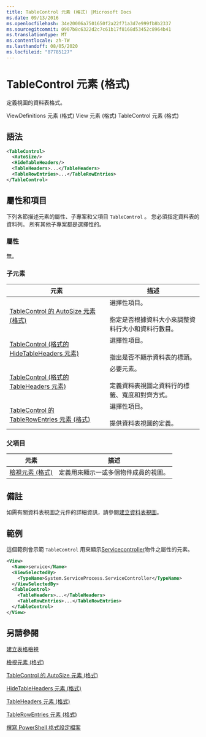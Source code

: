 ```yaml
---
title: TableControl 元素 (格式) |Microsoft Docs
ms.date: 09/13/2016
ms.openlocfilehash: 34e20006a7501650f2a22f71a3d7e999fb8b2337
ms.sourcegitcommit: 0907b8c6322d2c7c61b17f8168d53452c8964b41
ms.translationtype: MT
ms.contentlocale: zh-TW
ms.lasthandoff: 08/05/2020
ms.locfileid: "87785127"
---
```

# <a name="tablecontrol-element-format"></a>TableControl 元素 (格式)

定義視圖的資料表格式。

ViewDefinitions 元素 (格式) View 元素 (格式) TableControl 元素 (格式) 

## <a name="syntax"></a>語法

```xml
<TableControl>
  <AutoSize/>
  <HideTableHeaders/>
  <TableHeaders>...</TableHeaders>
  <TableRowEntries>...</TableRowEntries>
</TableControl>

```

## <a name="attributes-and-elements"></a>屬性和項目

下列各節描述元素的屬性、子專案和父項目 `TableControl` 。 您必須指定資料表的資料列。 所有其他子專案都是選擇性的。

### <a name="attributes"></a>屬性

無。

### <a name="child-elements"></a>子元素

|元素|描述|
|-------------|-----------------|
|[TableControl 的 AutoSize 元素 (格式)](./autosize-element-for-tablecontrol-format.md)|選擇性項目。<br /><br /> 指定是否根據資料大小來調整資料行大小和資料行數目。|
|[TableControl (格式的 HideTableHeaders 元素) ](./hidetableheaders-element-format.md)|選擇性項目。<br /><br /> 指出是否不顯示資料表的標頭。|
|[TableControl (格式的 TableHeaders 元素) ](./tableheaders-element-format.md)|必要元素。<br /><br /> 定義資料表視圖之資料行的標籤、寬度和對齊方式。|
|[TableControl 的 TableRowEntries 元素 (格式)](./tablerowentries-element-for-tablecontrol-format.md)|選擇性項目。<br /><br /> 提供資料表視圖的定義。|

### <a name="parent-elements"></a>父項目

|元素|描述|
|-------------|-----------------|
|[檢視元素 (格式)](./view-element-format.md)|定義用來顯示一或多個物件成員的視圖。|

## <a name="remarks"></a>備註

如需有關資料表視圖之元件的詳細資訊，請參閱[建立資料表視圖](./creating-a-table-view.md)。

## <a name="example"></a>範例

這個範例會示範 `TableControl` 用來顯示[Servicecontroller](/dotnet/api/System.ServiceProcess.ServiceController)物件之屬性的元素。

```xml
<View>
  <Name>service</Name>
  <ViewSelectedBy>
    <TypeName>System.ServiceProcess.ServiceController</TypeName>
  </ViewSelectedBy>
  <TableControl>
    <TableHeaders>...</TableHeaders>
    <TableRowEntries>...</TableRowEntries>
  </TableControl>
</View>

```

## <a name="see-also"></a>另請參閱

[建立表格檢視](./creating-a-table-view.md)

[檢視元素 (格式)](./view-element-format.md)

[TableControl 的 AutoSize 元素 (格式)](./autosize-element-for-tablecontrol-format.md)

[HideTableHeaders 元素 (格式)](./hidetableheaders-element-format.md)

[TableHeaders 元素 (格式)](./tableheaders-element-format.md)

[TableRowEntries 元素 (格式) ](./tablerowentries-element-for-tablecontrol-format.md)

[撰寫 PowerShell 格式設定檔案](./writing-a-powershell-formatting-file.md)
